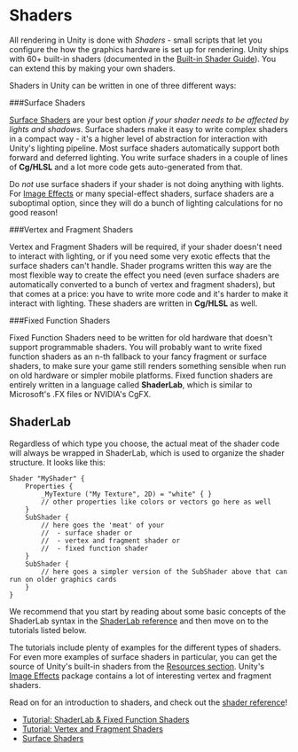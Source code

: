 Shaders
=======


All rendering in Unity is done with _Shaders_ - small scripts that let you configure the how the graphics hardware is set up for rendering. Unity ships with 60+ built-in shaders (documented in the [Built-in Shader Guide](Built-inShaderGuide.md)). You can extend this by making your own shaders. 

Shaders in Unity can be written in one of three different ways:

###Surface Shaders

[Surface Shaders](SL-SurfaceShaders.md) are your best option _if your shader needs to be affected by lights and shadows_. Surface shaders make it easy to write complex shaders in a compact way - it's a higher level of abstraction for interaction with Unity's lighting pipeline. Most surface shaders automatically support both forward and deferred lighting. You write surface shaders in a couple of lines of __Cg/HLSL__ and a lot more code gets auto-generated from that.

Do _not_ use surface shaders if your shader is not doing anything with lights. For [Image Effects](comp-ImageEffects.md) or many special-effect shaders, surface shaders are a suboptimal option, since they will do a bunch of lighting calculations for no good reason!


###Vertex and Fragment Shaders

Vertex and Fragment Shaders will be required, if your shader doesn't need to interact with lighting, or if you need some very exotic effects that the surface shaders can't handle. Shader programs written this way are the most flexible way to create the effect you need (even surface shaders are automatically converted to a bunch of vertex and fragment shaders), but that comes at a price: you have to write more code and it's harder to make it interact with lighting. These shaders are written in __Cg/HLSL__ as well.


###Fixed Function Shaders

Fixed Function Shaders need to be written for old hardware that doesn't support programmable shaders. You will probably want to write fixed function shaders as an n-th fallback to your fancy fragment or surface shaders, to make sure your game still renders something sensible when run on old hardware or simpler mobile platforms. Fixed function shaders are entirely written in a language called __ShaderLab__, which is similar to Microsoft's .FX files or NVIDIA's CgFX.


ShaderLab
---------


Regardless of which type you choose, the actual meat of the shader code will always be wrapped in ShaderLab, which is used to organize the shader structure. It looks like this:

````
Shader "MyShader" {
    Properties {
        _MyTexture ("My Texture", 2D) = "white" { }
        // other properties like colors or vectors go here as well
    }
    SubShader {
        // here goes the 'meat' of your
        //  - surface shader or
        //  - vertex and fragment shader or
        //  - fixed function shader
    }
    SubShader {
        // here goes a simpler version of the SubShader above that can run on older graphics cards
    }
} 
````

We recommend that you start by reading about some basic concepts of the ShaderLab syntax in the [ShaderLab reference](SL-Shader.md) and then move on to the tutorials listed below.

The tutorials include plenty of examples for the different types of shaders. For even more examples of surface shaders in particular, you can get the source of Unity's built-in shaders from the [Resources section](http://www.unity3d.com/support/resources/assets/built-in-shaders.md). Unity's [Image Effects](comp-ImageEffects.md) package contains a lot of interesting vertex and fragment shaders.

Read on for an introduction to shaders, and check out the [shader reference](SL-Reference.md)!

* [Tutorial: ShaderLab & Fixed Function Shaders](ShaderTut1.md)
* [Tutorial: Vertex and Fragment Shaders](ShaderTut2.md)
* [Surface Shaders](SL-SurfaceShaders.md)

